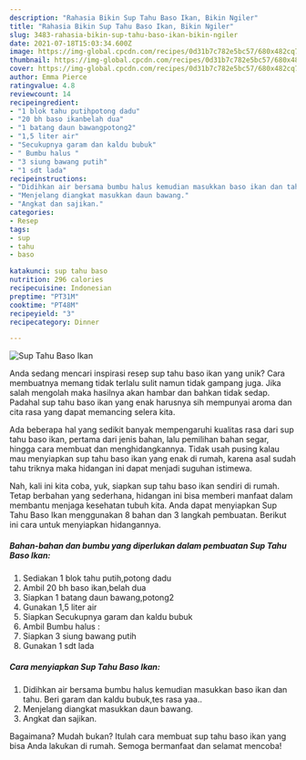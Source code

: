 ```yaml
---
description: "Rahasia Bikin Sup Tahu Baso Ikan, Bikin Ngiler"
title: "Rahasia Bikin Sup Tahu Baso Ikan, Bikin Ngiler"
slug: 3483-rahasia-bikin-sup-tahu-baso-ikan-bikin-ngiler
date: 2021-07-18T15:03:34.600Z
image: https://img-global.cpcdn.com/recipes/0d31b7c782e5bc57/680x482cq70/sup-tahu-baso-ikan-foto-resep-utama.jpg
thumbnail: https://img-global.cpcdn.com/recipes/0d31b7c782e5bc57/680x482cq70/sup-tahu-baso-ikan-foto-resep-utama.jpg
cover: https://img-global.cpcdn.com/recipes/0d31b7c782e5bc57/680x482cq70/sup-tahu-baso-ikan-foto-resep-utama.jpg
author: Emma Pierce
ratingvalue: 4.8
reviewcount: 14
recipeingredient:
- "1 blok tahu putihpotong dadu"
- "20 bh baso ikanbelah dua"
- "1 batang daun bawangpotong2"
- "1,5 liter air"
- "Secukupnya garam dan kaldu bubuk"
- " Bumbu halus "
- "3 siung bawang putih"
- "1 sdt lada"
recipeinstructions:
- "Didihkan air bersama bumbu halus kemudian masukkan baso ikan dan tahu. Beri garam dan kaldu bubuk,tes rasa yaa.."
- "Menjelang diangkat masukkan daun bawang."
- "Angkat dan sajikan."
categories:
- Resep
tags:
- sup
- tahu
- baso

katakunci: sup tahu baso 
nutrition: 296 calories
recipecuisine: Indonesian
preptime: "PT31M"
cooktime: "PT48M"
recipeyield: "3"
recipecategory: Dinner

---
```



![Sup Tahu Baso Ikan](https://img-global.cpcdn.com/recipes/0d31b7c782e5bc57/680x482cq70/sup-tahu-baso-ikan-foto-resep-utama.jpg)

Anda sedang mencari inspirasi resep sup tahu baso ikan yang unik? Cara membuatnya memang tidak terlalu sulit namun tidak gampang juga. Jika salah mengolah maka hasilnya akan hambar dan bahkan tidak sedap. Padahal sup tahu baso ikan yang enak harusnya sih mempunyai aroma dan cita rasa yang dapat memancing selera kita.

Ada beberapa hal yang sedikit banyak mempengaruhi kualitas rasa dari sup tahu baso ikan, pertama dari jenis bahan, lalu pemilihan bahan segar, hingga cara membuat dan menghidangkannya. Tidak usah pusing kalau mau menyiapkan sup tahu baso ikan yang enak di rumah, karena asal sudah tahu triknya maka hidangan ini dapat menjadi suguhan istimewa.




Nah, kali ini kita coba, yuk, siapkan sup tahu baso ikan sendiri di rumah. Tetap berbahan yang sederhana, hidangan ini bisa memberi manfaat dalam membantu menjaga kesehatan tubuh kita. Anda dapat menyiapkan Sup Tahu Baso Ikan menggunakan 8 bahan dan 3 langkah pembuatan. Berikut ini cara untuk menyiapkan hidangannya.

<!--inarticleads1-->

##### Bahan-bahan dan bumbu yang diperlukan dalam pembuatan Sup Tahu Baso Ikan:

1. Sediakan 1 blok tahu putih,potong dadu
1. Ambil 20 bh baso ikan,belah dua
1. Siapkan 1 batang daun bawang,potong2
1. Gunakan 1,5 liter air
1. Siapkan Secukupnya garam dan kaldu bubuk
1. Ambil  Bumbu halus :
1. Siapkan 3 siung bawang putih
1. Gunakan 1 sdt lada




<!--inarticleads2-->

##### Cara menyiapkan Sup Tahu Baso Ikan:

1. Didihkan air bersama bumbu halus kemudian masukkan baso ikan dan tahu. Beri garam dan kaldu bubuk,tes rasa yaa..
1. Menjelang diangkat masukkan daun bawang.
1. Angkat dan sajikan.




Bagaimana? Mudah bukan? Itulah cara membuat sup tahu baso ikan yang bisa Anda lakukan di rumah. Semoga bermanfaat dan selamat mencoba!
